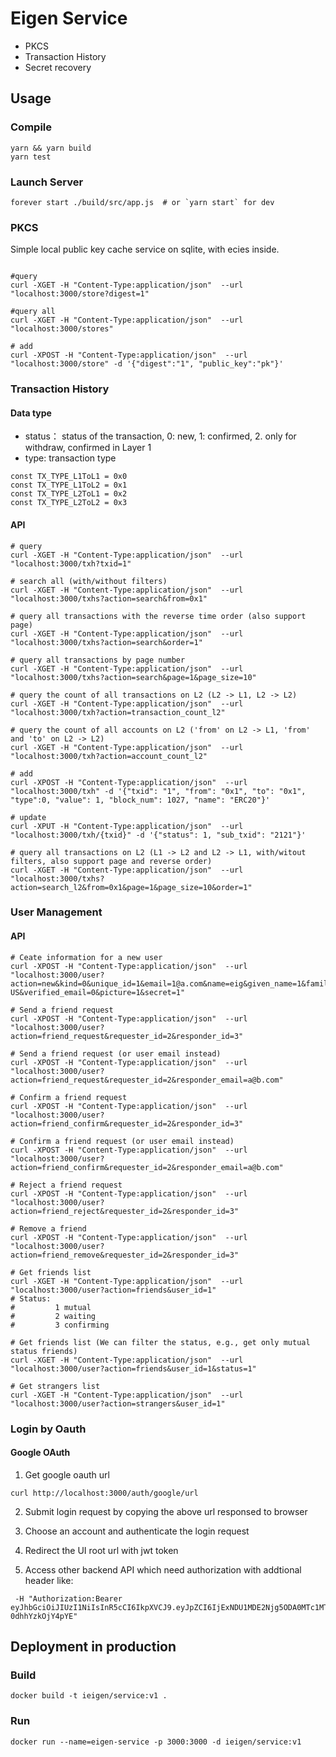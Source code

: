 # Eigen Service

- PKCS
- Transaction History
- Secret recovery

## Usage

### Compile

```
yarn && yarn build
yarn test
```

### Launch Server

```
forever start ./build/src/app.js  # or `yarn start` for dev
```

### PKCS

Simple local public key cache service on sqlite, with ecies inside.

```

#query
curl -XGET -H "Content-Type:application/json"  --url "localhost:3000/store?digest=1"

#query all
curl -XGET -H "Content-Type:application/json"  --url "localhost:3000/stores"

# add
curl -XPOST -H "Content-Type:application/json"  --url "localhost:3000/store" -d '{"digest":"1", "public_key":"pk"}'
```

### Transaction History

#### Data type

- status： status of the transaction, 0: new, 1: confirmed, 2. only for withdraw, confirmed in Layer 1
- type: transaction type

```
const TX_TYPE_L1ToL1 = 0x0
const TX_TYPE_L1ToL2 = 0x1
const TX_TYPE_L2ToL1 = 0x2
const TX_TYPE_L2ToL2 = 0x3
```

#### API

```
# query
curl -XGET -H "Content-Type:application/json"  --url "localhost:3000/txh?txid=1"

# search all (with/without filters)
curl -XGET -H "Content-Type:application/json"  --url "localhost:3000/txhs?action=search&from=0x1"

# query all transactions with the reverse time order (also support page)
curl -XGET -H "Content-Type:application/json"  --url "localhost:3000/txhs?action=search&order=1"

# query all transactions by page number
curl -XGET -H "Content-Type:application/json"  --url "localhost:3000/txhs?action=search&page=1&page_size=10"

# query the count of all transactions on L2 (L2 -> L1, L2 -> L2)
curl -XGET -H "Content-Type:application/json"  --url "localhost:3000/txh?action=transaction_count_l2"

# query the count of all accounts on L2 ('from' on L2 -> L1, 'from' and 'to' on L2 -> L2)
curl -XGET -H "Content-Type:application/json"  --url "localhost:3000/txh?action=account_count_l2"

# add
curl -XPOST -H "Content-Type:application/json"  --url "localhost:3000/txh" -d '{"txid": "1", "from": "0x1", "to": "0x1", "type":0, "value": 1, "block_num": 1027, "name": "ERC20"}'

# update
curl -XPUT -H "Content-Type:application/json"  --url "localhost:3000/txh/{txid}" -d '{"status": 1, "sub_txid": "2121"}'

# query all transactions on L2 (L1 -> L2 and L2 -> L1, with/witout filters, also support page and reverse order)
curl -XGET -H "Content-Type:application/json"  --url "localhost:3000/txhs?action=search_l2&from=0x1&page=1&page_size=10&order=1"
```

### User Management

#### API

```
# Ceate information for a new user
curl -XPOST -H "Content-Type:application/json"  --url "localhost:3000/user?action=new&kind=0&unique_id=1&email=1@a.com&name=eig&given_name=1&family_name=2&locale=en-US&verified_email=0&picture=1&secret=1"

# Send a friend request
curl -XPOST -H "Content-Type:application/json"  --url "localhost:3000/user?action=friend_request&requester_id=2&responder_id=3"

# Send a friend request (or user email instead)
curl -XPOST -H "Content-Type:application/json"  --url "localhost:3000/user?action=friend_request&requester_id=2&responder_email=a@b.com"

# Confirm a friend request
curl -XPOST -H "Content-Type:application/json"  --url "localhost:3000/user?action=friend_confirm&requester_id=2&responder_id=3"

# Confirm a friend request (or user email instead)
curl -XPOST -H "Content-Type:application/json"  --url "localhost:3000/user?action=friend_confirm&requester_id=2&responder_email=a@b.com"

# Reject a friend request
curl -XPOST -H "Content-Type:application/json"  --url "localhost:3000/user?action=friend_reject&requester_id=2&responder_id=3"

# Remove a friend
curl -XPOST -H "Content-Type:application/json"  --url "localhost:3000/user?action=friend_remove&requester_id=2&responder_id=3"

# Get friends list
curl -XGET -H "Content-Type:application/json"  --url "localhost:3000/user?action=friends&user_id=1"
# Status:
#         1 mutual
#         2 waiting
#         3 confirming

# Get friends list (We can filter the status, e.g., get only mutual status friends)
curl -XGET -H "Content-Type:application/json"  --url "localhost:3000/user?action=friends&user_id=1&status=1"

# Get strangers list
curl -XGET -H "Content-Type:application/json"  --url "localhost:3000/user?action=strangers&user_id=1"
```

### Login by Oauth

#### Google OAuth

1. Get google oauth url

```
curl http://localhost:3000/auth/google/url
```

2. Submit login request by copying the above url responsed to browser

3. Choose an account and authenticate the login request

4. Redirect the UI root url with jwt token

5. Access other backend API which need authorization with addtional header like:

```
 -H "Authorization:Bearer eyJhbGciOiJIUzI1NiIsInR5cCI6IkpXVCJ9.eyJpZCI6IjExNDU1MDE2Njg5ODA0MTc1MTU3OSIsImVtYWlsIjoiaGliZHVhbkBnbWFpbC5jb20iLCJ2ZXJpZmllZF9lbWFpbCI6dHJ1ZSwibmFtZSI6IlN0ZXBoZW4iLCJnaXZlbl9uYW1lIjoiU3RlcGhlbiIsInBpY3R1cmUiOiJodHRwczovL2xoMy5nb29nbGV1c2VyY29udGVudC5jb20vYS0vQU9oMTRHajJxZ2poczV6Qk15VzJ6Y0dUeEpyMG9FSmhiTkVaRmdnWm1xUXhEUT1zOTYtYyIsImxvY2FsZSI6InpoLUNOIiwiaWF0IjoxNjM0NDg3MjQyfQ.dkuRxjKyQNtUb2sZFvJ4RXW59p0D-0dhhYzkOjY4pYE"
```

## Deployment in production

### Build

```
docker build -t ieigen/service:v1 .
```

### Run

```
docker run --name=eigen-service -p 3000:3000 -d ieigen/service:v1
```
